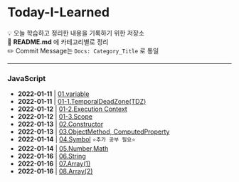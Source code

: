 # Today-I-Learned
💡 오늘 학습하고 정리한 내용을 기록하기 위한 저장소 <br>
💬 **README.md** 에 카테고리별로 정리 <br>
✏️ Commit Message는 `Docs: Category_Title` 로 통일

<hr>

### JavaScript
- **2022-01-11** | <a href="https://github.com/dev-ku/Today-I-Learned/blob/main/javascript/01.variable.md">01.variable</a>
- **2022-01-11** | <a href="https://github.com/dev-ku/Today-I-Learned/blob/main/javascript/01-1.TemporalDeadZone(TDZ).md">01-1.TemporalDeadZone(TDZ)</a>
- **2022-01-12** | <a href="https://github.com/dev-ku/Today-I-Learned/blob/main/javascript/01-2.Execution%20Context.md">01-2.Execution Context</a>
- **2022-01-12** | <a href="https://github.com/dev-ku/Today-I-Learned/blob/main/javascript/01-3.Scope.md">01-3.Scope</a>
- **2022-01-13** | <a href="https://github.com/dev-ku/Today-I-Learned/blob/main/javascript/02.Constructor.md">02.Constructor</a>
- **2022-01-13** | <a href="https://github.com/dev-ku/Today-I-Learned/blob/main/javascript/03.ObjectMethod%2C%20ComputedProperty.md">03.ObjectMethod, ComputedProperty</a>
- **2022-01-14** | <a href="https://github.com/dev-ku/Today-I-Learned/blob/main/javascript/04.Symbol.md">04.Symbol</a> `⭐추가 공부 필요⭐`
- **2022-01-14** | <a href="https://github.com/dev-ku/Today-I-Learned/blob/main/javascript/05.Number%2CMath.md">05.Number,Math</a>
- **2022-01-16** | <a href="https://github.com/dev-ku/Today-I-Learned/blob/main/javascript/06.String.md">06.String</a>
- **2022-01-16** | <a href="https://github.com/dev-ku/Today-I-Learned/blob/main/javascript/07.Array(1).md">07.Array(1)</a>
- **2022-01-16** | <a href="https://github.com/dev-ku/Today-I-Learned/blob/main/javascript/08.Array(2).md">08.Array(2)</a>



